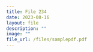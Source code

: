 ```yaml
---
title: File 234
date: 2023-08-16
layout: file
description: ""
image: ""
file_url: /files/samplepdf.pdf
---
```

